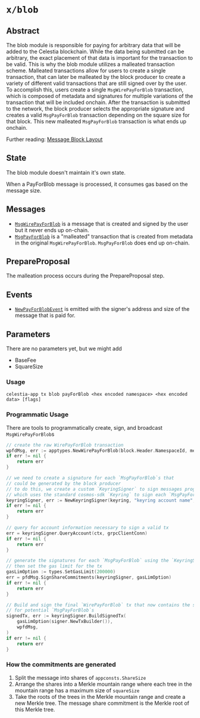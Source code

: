 # `x/blob`

## Abstract

The blob module is responsible for paying for arbitrary data that will be added to the Celestia blockchain. While the data being submitted can be arbitrary, the exact placement of that data is important for the transaction to be valid. This is why the blob module utilizes a malleated transaction scheme. Malleated transactions allow for users to create a single transaction, that can later be malleated by the block producer to create a variety of different valid transactions that are still signed over by the user. To accomplish this, users create a single `MsgWirePayForBlob` transaction, which is composed of metadata and signatures for multiple variations of the transaction that will be included onchain. After the transaction is submitted to the network, the block producer selects the appropriate signature and creates a valid `MsgPayForBlob` transaction depending on the square size for that block. This new malleated `MsgPayForBlob` transaction is what ends up onchain.

Further reading: [Message Block Layout](https://github.com/celestiaorg/celestia-specs/blob/master/src/rationale/message_block_layout.md)

## State

The blob module doesn't maintain it's own state.

When a PayForBlob message is processed, it consumes gas based on the message size.

## Messages

- [`MsgWirePayForBlob`](https://github.com/celestiaorg/celestia-app/blob/29e0a2751182499f7dc03598eabfc8d049ae62cb/x/payment/types/tx.pb.go#L32-L40) is a message that is created and signed by the user but it never ends up on-chain.
- [`MsgPayForBlob`](https://github.com/celestiaorg/celestia-app/blob/29e0a2751182499f7dc03598eabfc8d049ae62cb/x/payment/types/tx.pb.go#L209-L219) is a "malleated" transaction that is created from metadata in the original `MsgWirePayForBlob`. `MsgPayForBlob` does end up on-chain.

## PrepareProposal

The malleation process occurs during the PrepareProposal step.

## Events

- [`NewPayForBlobEvent`](https://github.com/celestiaorg/celestia-app/pull/213/files#diff-1ce55bda42cf160deca2e5ea1f4382b65f3b689c7e00c88085d7ce219e77303dR17-R21) is emitted with the signer's address and size of the message that is paid for.

## Parameters

There are no parameters yet, but we might add

- BaseFee
- SquareSize

### Usage

```shell
celestia-app tx blob payForBlob <hex encoded namespace> <hex encoded data> [flags]
```

### Programmatic Usage

There are tools to programmatically create, sign, and broadcast `MsgWirePayForBlob`s

```go
// create the raw WirePayForBlob transaction
wpfdMsg, err := apptypes.NewWirePayForBlob(block.Header.NamespaceId, message, 16, 32, 64, 128)
if err != nil {
    return err
}

// we need to create a signature for each `MsgPayForBlob`s that
// could be generated by the block producer
// to do this, we create a custom `KeyringSigner` to sign messages programmatically
// which uses the standard cosmos-sdk `Keyring` to sign each `MsgPayForBlob`
keyringSigner, err := NewKeyringSigner(keyring, "keyring account name", "chain-id-1")
if err != nil {
    return err
}

// query for account information necessary to sign a valid tx
err = keyringSigner.QueryAccount(ctx, grpcClientConn)
if err != nil {
    return err
}

// generate the signatures for each `MsgPayForBlob` using the `KeyringSigner`,
// then set the gas limit for the tx
gasLimOption := types.SetGasLimit(200000)
err = pfdMsg.SignShareCommitments(keyringSigner, gasLimOption)
if err != nil {
    return err
}

// Build and sign the final `WirePayForBlob` tx that now contains the signatures
// for potential `MsgPayForBlob`s
signedTx, err := keyringSigner.BuildSignedTx(
    gasLimOption(signer.NewTxBuilder()),
    wpfdMsg,
)
if err != nil {
    return err
}
```

<!-- markdownlint-enable MD010 -->

### How the commitments are generated

1. Split the message into shares of `appconsts.ShareSize`
2. Arrange the shares into a Merkle mountain range where each tree in the mountain range has a maximum size of `squareSize`
3. Take the roots of the trees in the Merkle mountain range and create a new Merkle tree. The message share commitment is the Merkle root of this Merkle tree.
